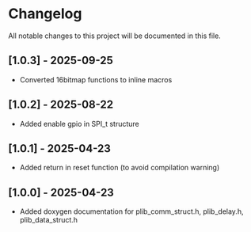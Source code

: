 # Changelog

All notable changes to this project will be documented in this file.

## [1.0.3] - 2025-09-25
- Converted 16bitmap functions to inline macros

## [1.0.2] - 2025-08-22
- Added enable gpio in SPI_t structure

## [1.0.1] - 2025-04-23
- Added return in reset function (to avoid compilation warning)

## [1.0.0] - 2025-04-23
- Added doxygen documentation for plib_comm_struct.h, plib_delay.h, plib_data_struct.h